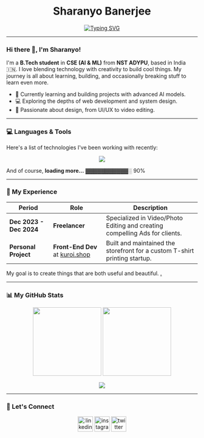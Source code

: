 <div align="center">
  
  # Sharanyo Banerjee
  
  <a href="https://git.io/typing-svg"><img src="https://readme-typing-svg.herokuapp.com?font=Fira+Code&size=25&pause=1000&color=20C20E&center=true&vCenter=true&width=435&lines=AI+%26+ML+Enthusiast;Full-Stack+Developer;Creative+Video+Editor;T-Shirt+Designer" alt="Typing SVG" /></a>
  
</div>

---

### Hi there 👋, I'm Sharanyo!

I'm a **B.Tech student** in **CSE (AI & ML)** from **NST ADYPU**, based in India 🇮🇳. I love blending technology with creativity to build cool things. My journey is all about learning, building, and occasionally breaking stuff to learn even more.

-   🧠 Currently learning and building projects with advanced AI models.
-   💻 Exploring the depths of web development and system design.
-   🎨 Passionate about design, from UI/UX to video editing.

---

### 💻 Languages & Tools

Here's a list of technologies I've been working with recently:

<p align="center">
  <a href="https://skillicons.dev">
    <img src="https://skillicons.dev/icons?i=python,javascript,html,css,react,firebase,mongodb,nodejs,figma,vscode,git&perline=6" />
  </a>
</p>

And of course, **loading more...** ▓▓▓▓▓▓▓▓▓▓▓░ 90%

---

### 🚀 My Experience

| Period               | Role                         | Description                                                               |
| -------------------- | ---------------------------- | ------------------------------------------------------------------------- |
| **Dec 2023 - Dec 2024** | **Freelancer** | Specialized in Video/Photo Editing and creating compelling Ads for clients. |
| **Personal Project** | **Front-End Dev** at [kuroi.shop](https://kuroi.shop) | Built and maintained the storefront for a custom T-shirt printing startup.  |

My goal is to create things that are both useful and beautiful. [​.](https://www.youtube.com/watch?v=dQw4w9WgXcQ)

---

### 📊 My GitHub Stats

<p align="center">
  <img height="180em" src="https://github-readme-stats.vercel.app/api?username=YOUR_GITHUB_USERNAME&show_icons=true&theme=tokyonight&include_all_commits=true&count_private=true"/>
  <img height="180em" src="https://github-readme-stats.vercel.app/api/top-langs/?username=YOUR_GITHUB_USERNAME&layout=compact&langs_count=8&theme=tokyonight"/>
</p>

<div align="center">
  <img src="https://github-readme-activity-graph.vercel.app/graph?username=YOUR_GITHUB_USERNAME&theme=tokyo-night&bg_color=1a1b27&hide_border=true" />
</div>

---

### 🔗 Let's Connect

<p align="center">
  <a href="#" target="blank"><img align="center" src="https://skillicons.dev/icons?i=linkedin" alt="linkedin" height="40" width="40" /></a>
  <a href="#" target="blank"><img align="center" src="https://skillicons.dev/icons?i=instagram" alt="instagram" height="40" width="40" /></a>
  <a href="#" target="blank"><img align="center" src="https://skillicons.dev/icons?i=twitter" alt="twitter" height="40" width="40" /></a>
</p>

